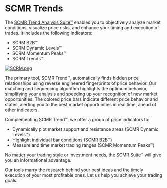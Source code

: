 
# SCMR Trends

The  [SCMR Trend Analysis Suite™](https://www.tradingview.com/market/sc-spydercrusher/)  enables you to objectively analyze market conditions, visualize price risks, and enhance your timing and execution of trades. It includes the following indicators:

-   SCRM B2B™
-   SCRM Dynamic Levels™
-   SCRM Momentum Peaks™
-   SCRM Trends™.

[![SCRM.png](https://wiki-pics.tradingview.com/tv/thumb/7/76/SCRM.png/300px-SCRM.png)](https://www.tradingview.com/wiki/File:SCRM.png)

The primary tool, SCMR Trend™, automatically finds hidden price relationships using reverse­ engineered fingerprints of price behavior. Our matching and sequencing algorithm highlights the optimum behavior, simplifying your analysis and speeding up your recognition of new market opportunities. The colored price bars indicate different price behavior and states, alerting you to the best market opportunities in real time, ahead of other indicators.

Complementing SCMR Trend™, we offer a group of price indicators to:

-   Dynamically plot market support and resistance areas (SCMR Dynamic Levels™)
-   Highlight individual bar conditions (SCMR B2B™)
-   Measure and time market trading ranges (SCMR Momentum Peaks™)

No matter your trading style or investment needs, the SCMR Suite™ will give you an informational advantage.

Our tools marry the research behind your best ideas and the timely execution of your most profitable ones. Let us help you achieve your trading goals.